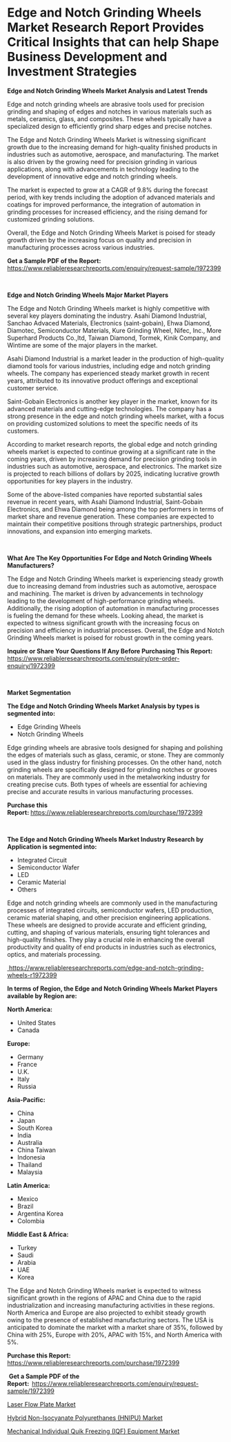 <p><h1>Edge and Notch Grinding Wheels Market Research Report Provides Critical Insights that can help Shape Business Development and Investment Strategies</h1></p><p><strong>Edge and Notch Grinding Wheels Market Analysis and Latest Trends</strong></p>
<p><p>Edge and notch grinding wheels are abrasive tools used for precision grinding and shaping of edges and notches in various materials such as metals, ceramics, glass, and composites. These wheels typically have a specialized design to efficiently grind sharp edges and precise notches.</p><p>The Edge and Notch Grinding Wheels Market is witnessing significant growth due to the increasing demand for high-quality finished products in industries such as automotive, aerospace, and manufacturing. The market is also driven by the growing need for precision grinding in various applications, along with advancements in technology leading to the development of innovative edge and notch grinding wheels.</p><p>The market is expected to grow at a CAGR of 9.8% during the forecast period, with key trends including the adoption of advanced materials and coatings for improved performance, the integration of automation in grinding processes for increased efficiency, and the rising demand for customized grinding solutions.</p><p>Overall, the Edge and Notch Grinding Wheels Market is poised for steady growth driven by the increasing focus on quality and precision in manufacturing processes across various industries.</p></p>
<p><strong>Get a Sample PDF of the Report:&nbsp;</strong> <a href="https://www.reliableresearchreports.com/enquiry/request-sample/1972399">https://www.reliableresearchreports.com/enquiry/request-sample/1972399</a></p>
<p>&nbsp;</p>
<p><strong>Edge and Notch Grinding Wheels Major Market Players</strong></p>
<p><p>The Edge and Notch Grinding Wheels market is highly competitive with several key players dominating the industry. Asahi Diamond Industrial, Sanchao Advaced Materials, Electronics (saint-gobain), Ehwa Diamond, Diamotec, Semiconductor Materials, Kure Grinding Wheel, Nifec, Inc., More Superhard Products Co.,ltd, Taiwan Diamond, Tormek, Kinik Company, and Wintime are some of the major players in the market.</p><p>Asahi Diamond Industrial is a market leader in the production of high-quality diamond tools for various industries, including edge and notch grinding wheels. The company has experienced steady market growth in recent years, attributed to its innovative product offerings and exceptional customer service.</p><p>Saint-Gobain Electronics is another key player in the market, known for its advanced materials and cutting-edge technologies. The company has a strong presence in the edge and notch grinding wheels market, with a focus on providing customized solutions to meet the specific needs of its customers.</p><p>According to market research reports, the global edge and notch grinding wheels market is expected to continue growing at a significant rate in the coming years, driven by increasing demand for precision grinding tools in industries such as automotive, aerospace, and electronics. The market size is projected to reach billions of dollars by 2025, indicating lucrative growth opportunities for key players in the industry.</p><p>Some of the above-listed companies have reported substantial sales revenue in recent years, with Asahi Diamond Industrial, Saint-Gobain Electronics, and Ehwa Diamond being among the top performers in terms of market share and revenue generation. These companies are expected to maintain their competitive positions through strategic partnerships, product innovations, and expansion into emerging markets.</p></p>
<p>&nbsp;</p>
<p><strong>What Are The Key Opportunities For Edge and Notch Grinding Wheels Manufacturers?</strong></p>
<p><p>The Edge and Notch Grinding Wheels market is experiencing steady growth due to increasing demand from industries such as automotive, aerospace and machining. The market is driven by advancements in technology leading to the development of high-performance grinding wheels. Additionally, the rising adoption of automation in manufacturing processes is fueling the demand for these wheels. Looking ahead, the market is expected to witness significant growth with the increasing focus on precision and efficiency in industrial processes. Overall, the Edge and Notch Grinding Wheels market is poised for robust growth in the coming years.</p></p>
<p><strong>Inquire or Share Your Questions If Any Before Purchasing This Report:</strong> <a href="https://www.reliableresearchreports.com/enquiry/pre-order-enquiry/1972399">https://www.reliableresearchreports.com/enquiry/pre-order-enquiry/1972399</a></p>
<p>&nbsp;</p>
<p><strong>Market Segmentation</strong></p>
<p><strong>The Edge and Notch Grinding Wheels Market Analysis by types is segmented into:</strong></p>
<p><ul><li>Edge Grinding Wheels</li><li>Notch Grinding Wheels</li></ul></p>
<p><p>Edge grinding wheels are abrasive tools designed for shaping and polishing the edges of materials such as glass, ceramic, or stone. They are commonly used in the glass industry for finishing processes. On the other hand, notch grinding wheels are specifically designed for grinding notches or grooves on materials. They are commonly used in the metalworking industry for creating precise cuts. Both types of wheels are essential for achieving precise and accurate results in various manufacturing processes.</p></p>
<p><strong>Purchase this Report:&nbsp;</strong><a href="https://www.reliableresearchreports.com/purchase/1972399">https://www.reliableresearchreports.com/purchase/1972399</a></p>
<p>&nbsp;</p>
<p><strong>The Edge and Notch Grinding Wheels Market Industry Research by Application is segmented into:</strong></p>
<p><ul><li>Integrated Circuit</li><li>Semiconductor Wafer</li><li>LED</li><li>Ceramic Material</li><li>Others</li></ul></p>
<p><p>Edge and notch grinding wheels are commonly used in the manufacturing processes of integrated circuits, semiconductor wafers, LED production, ceramic material shaping, and other precision engineering applications. These wheels are designed to provide accurate and efficient grinding, cutting, and shaping of various materials, ensuring tight tolerances and high-quality finishes. They play a crucial role in enhancing the overall productivity and quality of end products in industries such as electronics, optics, and materials processing.</p></p>
<p><a href="https://www.reliableresearchreports.com/edge-and-notch-grinding-wheels-r1972399">&nbsp;https://www.reliableresearchreports.com/edge-and-notch-grinding-wheels-r1972399</a></p>
<p><strong>In terms of Region, the Edge and Notch Grinding Wheels Market Players available by Region are:</strong></p>
<p>
    <p> <strong> North America: </strong>
        <ul>
            <li>United States</li>
            <li>Canada</li>
        </ul>
        </p> 
    <p> <strong> Europe: </strong>
        <ul>
            <li>Germany</li>
            <li>France</li>
            <li>U.K.</li>
            <li>Italy</li>
            <li>Russia</li>
        </ul>
        </p> 
    <p> <strong> Asia-Pacific: </strong>
        <ul>
            <li>China</li>
            <li>Japan</li>
            <li>South Korea</li>
            <li>India</li>
            <li>Australia</li>
            <li>China Taiwan</li>
            <li>Indonesia</li>
            <li>Thailand</li>
            <li>Malaysia</li>
        </ul>
        </p> 
    <p> <strong> Latin America: </strong>
        <ul>
            <li>Mexico</li>
            <li>Brazil</li>
            <li>Argentina Korea</li>
            <li>Colombia</li>
        </ul>
        </p> 
    <p> <strong> Middle East & Africa: </strong>
        <ul>
            <li>Turkey</li>
            <li>Saudi</li>
            <li>Arabia</li>
            <li>UAE</li>
            <li>Korea</li>
        </ul>
    </p>
    </p>
<p><p>The Edge and Notch Grinding Wheels market is expected to witness significant growth in the regions of APAC and China due to the rapid industrialization and increasing manufacturing activities in these regions. North America and Europe are also projected to exhibit steady growth owing to the presence of established manufacturing sectors. The USA is anticipated to dominate the market with a market share of 35%, followed by China with 25%, Europe with 20%, APAC with 15%, and North America with 5%.</p></p>
<p><strong>Purchase this Report: </strong><a href="https://www.reliableresearchreports.com/purchase/1972399">https://www.reliableresearchreports.com/purchase/1972399</a></p>
<p>&nbsp;<strong>Get a Sample PDF of the Report:&nbsp;&nbsp;</strong><a href="https://www.reliableresearchreports.com/enquiry/request-sample/1972399">https://www.reliableresearchreports.com/enquiry/request-sample/1972399</a></p>
<p><strong></strong></p>
<p><p><a href="https://github.com/gamblestampleyjenny50m5sl6/Market-Research-Report-List-2/blob/main/laser-flow-plate-market.md">Laser Flow Plate Market</a></p><p><a href="https://issuu.com/reportprime-2/docs/hybrid-non-isocyanate-polyurethanes-hnipu-market-s">Hybrid Non-Isocyanate Polyurethanes (HNIPU) Market</a></p><p><a href="https://github.com/nicholepatriciadoylenwnrjr0/Market-Research-Report-List-2/blob/main/mechanical-individual-quik-freezing-iqf-equipment-market.md">Mechanical Individual Quik Freezing (IQF) Equipment Market</a></p></p>